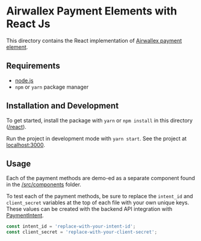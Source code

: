 # Airwallex Payment Elements with React Js

This directory contains the React implementation of [Airwallex payment element](https://www.npmjs.com/package/airwallex-payment-elements).

## Requirements

- [node.js](https://nodejs.org/en/)
- `npm` or `yarn` package manager

## Installation and Development

To get started, install the package with `yarn` or `npm install` in this directory ([/react](/react)).

Run the project in development mode with `yarn start`. See the project at [localhost:3000](http://localhost:3000).

## Usage

Each of the payment methods are demo-ed as a separate component found in the [/src/components](/src/components) folder.

To test each of the payment methods, be sure to replace the `intent_id` and `client_secret` variables at the top of each file with your own unique keys. These values can be created with the backend API integration with [PaymentIntent](https://www.airwallex.com/docs/api#/Payment_Acceptance/Payment_Intents/Intro).

```jsx
const intent_id = 'replace-with-your-intent-id';
const client_secret = 'replace-with-your-client-secret';
```
